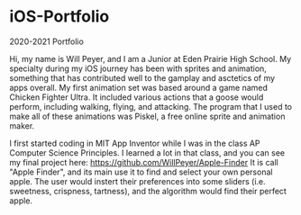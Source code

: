 # iOS-Portfolio
2020-2021 Portfolio

Hi, my name is Will Peyer, and I am a Junior at Eden Prairie High School. My specialty during my iOS journey has been with sprites and animation, something that has contributed well to the gamplay and asctetics of my apps overall. My first animation set was based around a game named Chicken Fighter Ultra. It included various actions that a goose would perform, including walking, flying, and attacking. The program that I used to make all of these animations was Piskel, a free online sprite and animation maker. 

I first started coding in MIT App Inventor while I was in the class AP Computer Science Principles. I learned a lot in that class, and you can see my final project here: https://github.com/WillPeyer/Apple-Finder
It is call "Apple Finder", and its main use it to find and select your own personal apple. The user would instert their preferences into some sliders (i.e. sweetness, crispness, tartness), and the algorithm would find their perfect apple.
